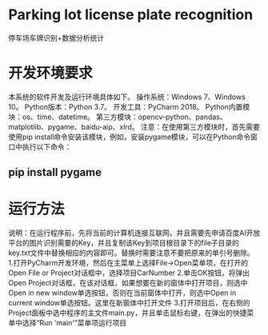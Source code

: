 # Parking lot license plate recognition
停车场车牌识别+数据分析统计
# 开发环境要求
本系统的软件开发及运行环境具体如下。
操作系统：Windows 7、Windows 10。
Python版本：Python 3.7。
开发工具：PyCharm 2018。
Python内置模块：os、time、datetime。
第三方模块：opencv-python、pandas、matplotlib、pygame、baidu-aip、xlrd。
注意：在使用第三方模块时，首先需要使用pip install命令安装该模块，例如，安装pygame模块，可以在Python命令窗口中执行以下命令： 
## pip install pygame
# 运行方法
说明：在运行程序前，先将当前的计算机连接互联网，并且需要先申请百度AI开放平台的图片识别需要的Key，并且复制该Key到项目根目录下的file子目录的key.txt文件中替换相应的内容即可。替换时需要注意不要把原来的单引号删除。
1.打开PyCharm开发环境，然后在主菜单上选择File→Open菜单项，在打开的Open File or Project对话框中，选择项目CarNumber
2.单击OK按钮，将弹出 Open Project对话框，在该对话框，如果想要在新的窗体中打开项目，则选中Open in new window单选按钮，否则在当前窗体中打开，则选中Open in current window单选按钮。这里在新窗体中打开文件
3.打开项目后，在右侧的Project面板中选中程序的主文件main.py，并且单击鼠标右键，在弹出的快捷菜单中选择“Run 'main'”菜单项运行项目
